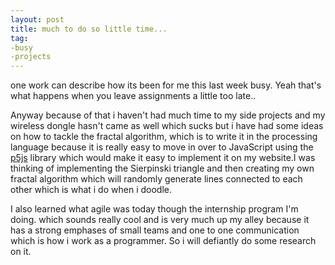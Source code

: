```yaml
---
layout: post
title: much to do so little time...
tag:
-busy
-projects
---
```

one work can describe how its been for me this last week busy. Yeah that's what happens when you leave assignments
a little too late..

Anyway because of that i haven't had much time to my side projects and my wireless dongle hasn't came
as well which sucks but i have had some ideas on how to tackle the fractal algorithm, which is to
write it in the processing language because it is really easy to move in over to JavaScript using the [p5js](http://p5js.org/) library which would make it easy to implement it on my website.I was thinking of implementing the Sierpinski triangle and then creating my own fractal algorithm which will randomly generate lines connected to each other which is what i do when i doodle.

I also learned what agile was today though the internship program I'm doing. which sounds really cool and is very much up my alley because it has a strong emphases of small teams and one to one communication which is how i work as a programmer. So i will defiantly do some research on it.
